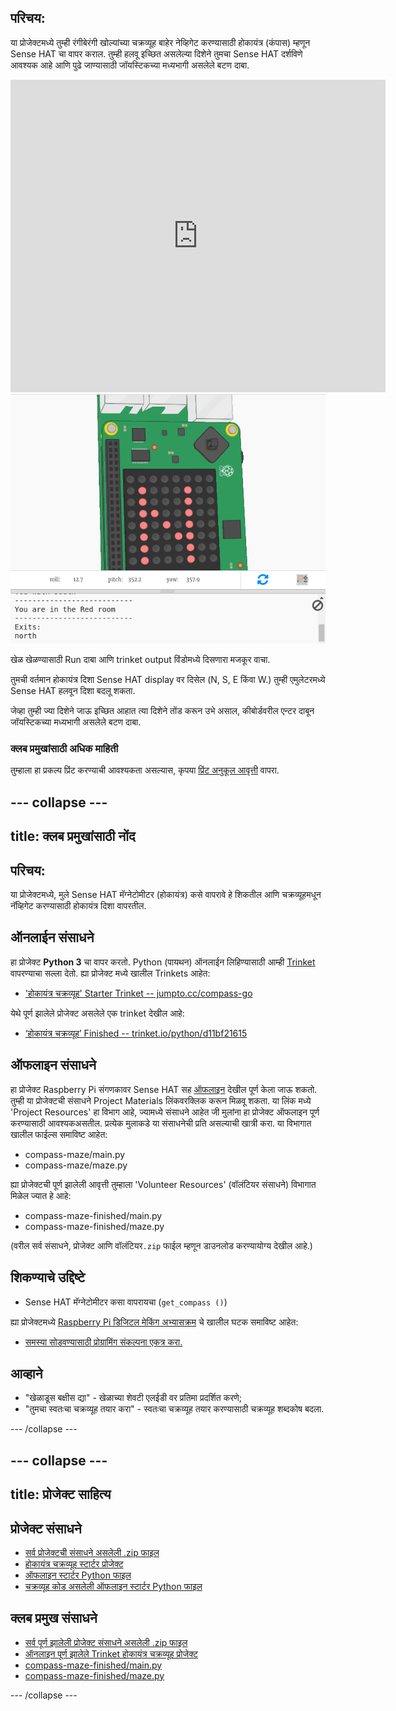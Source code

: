 ## परिचय:

या प्रोजेक्टमध्ये तुम्ही रंगीबेरंगी खोल्यांच्या चक्रव्यूह बाहेर नेव्हिगेट करण्यासाठी होकायंत्र (कंपास) म्हणून Sense HAT चा वापर कराल. तुम्ही हलवू इच्छित असलेल्या दिशेने तुमचा Sense HAT दर्शविणे आवश्यक आहे आणि पुढे जाण्यासाठी जॉयस्टिकच्या मध्यभागी असलेले बटण दाबा.

<div class="trinket">
  <iframe src="https://trinket.io/embed/python/0c8cdacd70?outputOnly=true&start=result" width="600" height="500" frameborder="0" marginwidth="0" marginheight="0" allowfullscreen mark="crwd-mark">
</iframe> <img src="images/compass-final.png" />
</div>

खेळ खेळण्यासाठी Run दाबा आणि trinket output विंडोमध्ये दिसणारा मजकूर वाचा.

तुमची वर्तमान होकायंत्र दिशा Sense HAT display वर दिसेल (N, S, E किंवा W.) तुम्ही एमुलेटरमध्ये Sense HAT हलवून दिशा बदलू शकता.

जेव्हा तुम्ही ज्या दिशेने जाऊ इच्छित आहात त्या दिशेने तोंड करून उभे असाल, कीबोर्डवरील एन्टर दाबून जॉयस्टिकच्या मध्यभागी असलेले बटण दाबा.

### क्लब प्रमुखांसाठी अधिक माहिती

तुम्हाला हा प्रकल्प प्रिंट करण्याची आवश्यकता असल्यास, कृपया [प्रिंट अनुकूल आवृत्ती](https://projects.raspberrypi.org/en/projects/compass-maze/print) वापरा.

## \--- collapse \---

## title: क्लब प्रमुखांसाठी नोंद

## परिचय:

या प्रोजेक्टमध्ये, मुले Sense HAT मॅग्नेटोमीटर (होकायंत्र) कसे वापरावे हे शिकतील आणि चक्रव्यूहमधून नॅव्हिगेट करण्यासाठी होकायंत्र दिशा वापरतील.

## ऑनलाईन संसाधने

हा प्रोजेक्ट **Python 3** चा वापर करतो. Python (पायथन) ऑनलाईन लिहिण्यासाठी आम्ही [Trinket](https://trinket.io/) वापरण्याचा सल्ला देतो. ह्या प्रोजेक्ट मध्ये खालील Trinkets आहेत:

* ['होकायंत्र चक्रव्यूह' Starter Trinket -- jumpto.cc/compass-go](http://jumpto.cc/compass-go)

येथे पूर्ण झालेले प्रोजेक्ट असलेले एक trinket देखील आहे:

* [‘होकायंत्र चक्रव्यूह’ Finished -- trinket.io/python/d11bf21615](https://trinket.io/python/d11bf21615)

## ऑफलाइन संसाधने

हा प्रोजेक्ट Raspberry Pi संगणकावर Sense HAT सह [ऑफलाइन](https://www.codeclubprojects.org/en-GB/resources/physical-sense-hat/) देखील पूर्ण केला जाऊ शकतो. तुम्ही या प्रोजेक्टची संसाधने Project Materials लिंकवर​ क्लिक करून मिळवू शकता. या लिंक मध्ये 'Project Resources' हा विभाग आहे, ज्यामध्ये संसाधने आहेत जी मुलांना हा प्रोजेक्ट ऑफलाइन पूर्ण करण्यासाठी आवश्यकअसतील. प्रत्येक मुलाकडे या संसाधनेची प्रति असल्याची खात्री करा. या विभागात खालील फाईल्स समाविष्ट आहेत:

* compass-maze/main.py
* compass-maze/maze.py

ह्या प्रोजेक्टची पूर्ण झालेली आवृत्ती तुम्हाला 'Volunteer Resources' (वॉलंटियर संसाधने) विभागात मिळेल ज्यात हे आहे:

* compass-maze-finished/main.py
* compass-maze-finished/maze.py

(वरील सर्व संसाधने, प्रोजेक्ट आणि वॉलंटियर`.zip` फाईल म्हणून डाउनलोड करण्यायोग्य देखील आहे.)

## शिकण्याचे उद्दिष्टे

* Sense HAT मॅग्नेटोमीटर कसा वापरायचा (`get_compass ()`)

ह्या प्रोजेक्टमध्ये [Raspberry Pi डिजिटल मेकिंग अभ्यासक्रम](http://rpf.io/curriculum) चे खालील घटक समाविष्ट आहेत:

* [समस्या सोडवण्यासाठी प्रोग्रामिंग संकल्पना एकत्र करा.](https://www.raspberrypi.org/curriculum/programming/builder)

## आव्हाने

* "खेळाडूस बक्षीस द्या" - खेळाच्या शेवटी एलईडी वर प्रतिमा प्रदर्शित करणे;
* "तुमचा स्वतःचा चक्रव्यूह तयार करा" - स्वतःचा चक्रव्यूह तयार करण्यासाठी चक्रव्यूह शब्दकोष बदला.

\--- /collapse \---

## \--- collapse \---

## title: प्रोजेक्ट साहित्य

## प्रोजेक्ट संसाधने

* [सर्व प्रोजेक्टची संसाधने असलेली .zip फाइल](resources/compass-maze-project-resources.zip)
* [होकायंत्र चक्रव्यूह स्टार्टर प्रोजेक्ट](http://jumpto.cc/compass-go)
* [ऑफलाइन स्टार्टर Python फाइल](resources/compass-maze-main.py)
* [चक्रव्यूह कोड असलेली ऑफलाइन स्टार्टर Python फाइल](resources/compass-maze-maze.py)

## क्लब प्रमुख संसाधने

* [सर्व पूर्ण झालेली प्रोजेक्ट संसाधने असलेली .zip फाइल](resources/compass-maze-volunteer-resources.zip)
* [ऑनलाइन पूर्ण झालेले Trinket होकायंत्र चक्रव्यूह प्रोजेक्ट](https://trinket.io/python/0c8cdacd70)
* [compass-maze-finished/main.py](resources/compass-maze-finished-main.py)
* [compass-maze-finished/maze.py](resources/compass-maze-finished-maze.py)

\--- /collapse \---